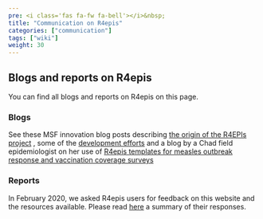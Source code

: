 ```yaml
---
pre: <i class='fas fa-fw fa-bell'></i>&nbsp;
title: "Communication on R4epis"
categories: ["communication"]
tags: ["wiki"]
weight: 30 
---
```


## Blogs and reports on R4epis
You can find all blogs and reports on R4epis on this page.

### Blogs
See these MSF innovation blog posts describing [the origin of the R4EPIs project](https://blogs.msf.org/bloggers/larissa/innovation-introducing-r4epis) 
, some of the [development efforts](https://blogs.msf.org/bloggers/r4epis-team/r4epis-hackathon) and a blog by a Chad field epidemiologist on her use of [R4epis templates for measles outbreak response and vaccination coverage surveys](https://blogs.msf.org/bloggers/julia/“all-data-has-story-and-it’s-epidemiologist’s-job-tell-it”)


### Reports
In February 2020, we asked R4epis users for feedback on this website and the resources available. 
Please read [here](https://my.pcloud.com/publink/show?code=XZ4VudkZB7iKRF8nBuSRSQmCLR0TtukCVOmk) a summary of their responses.



